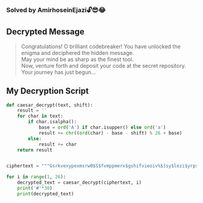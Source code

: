 ### Solved by AmirhoseinEjazi🔓😎😂

## Decrypted Message

> Congratulations! O brilliant codebreaker! You have unlocked the enigma and deciphered the hidden message.  
> May your mind be as sharp as the finest tool.  
> Now, venture forth and deposit your code at the secret repository.  
> Your journey has just begun...

##  My Decryption Script

```python
def caesar_decrypt(text, shift):
    result = ''
    for char in text:
        if char.isalpha():
            base = ord('A') if char.isupper() else ord('a')
            result += chr((ord(char) - base - shift) % 26 + base)
        else:
            result += char
    return result


ciphertext = """Gsrkvexypexmsrw0$S$fvmppmerx$gshifvieoiv%$]sy$lezi$yrpsgoih$xli$irmkqe$erh$higmtlivih$xli$lmhhir$qiwweki2$Qe}$}syv$qmrh$fi$ew$wlevt$ew$xli$jmriwx$xssp2$Rs{0$zirxyvi$jsvxl$erh$hitswmx$}syv$gshi$ex$xli$wigvix$vitswmxsv}2$]syv$nsyvri}$lew$nywx$fikyr%$Jsv$xlswi${ls$lezi$higmtlivih$xlmw$q}wxiv}0$gsrkvexypexmsrw%$Tpiewi$qeoi$wyvi$xs$wyfqmx$}syv$gshi$zme$e$typp$viuyiwx$ex$lxxtw>33kmxlyf2gsq3ELQ1MH3Gv}txskvetl}1Tviwirxexmsr$erh$nsmr$syv$gsqqyrmx}$sj$gshifvieoivw2"""

for i in range(1, 26):
    decrypted_text = caesar_decrypt(ciphertext, i)
    print('#'*30)
    print(decrypted_text)
